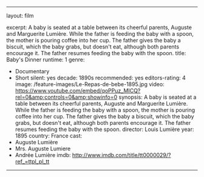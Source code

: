 ---

layout: film

excerpt: A baby is seated at a table between its cheerful parents, Auguste and Marguerite Lumière. While the father is feeding the baby with a spoon, the mother is pouring coffee into her cup. The father gives the baby a biscuit, which the baby grabs, but doesn't eat, although both parents encourage it. The father resumes feeding the baby with the spoon.
title: Baby's Dinner
runtime: 1
genre:
- Documentary
- Short
silent: yes
decade: 1890s
recommended: yes
editors-rating: 4
image:  /feature-images/Le-Repas-de-bebe-1895.jpg
video: https://www.youtube.com/embed/qoPPuz_MICQ?rel=0&amp;controls=0&amp;showinfo=0
synopsis: A baby is seated at a table between its cheerful parents, Auguste and Marguerite Lumière. While the father is feeding the baby with a spoon, the mother is pouring coffee into her cup. The father gives the baby a biscuit, which the baby grabs, but doesn't eat, although both parents encourage it. The father resumes feeding the baby with the spoon.
director: Louis Lumière
year: 1895
country: France
cast: 
- Auguste Lumière
- Mrs. Auguste Lumiere
- Andrée Lumière
imdb: http://www.imdb.com/title/tt0000029/?ref_=ttpl_pl_tt

---   
